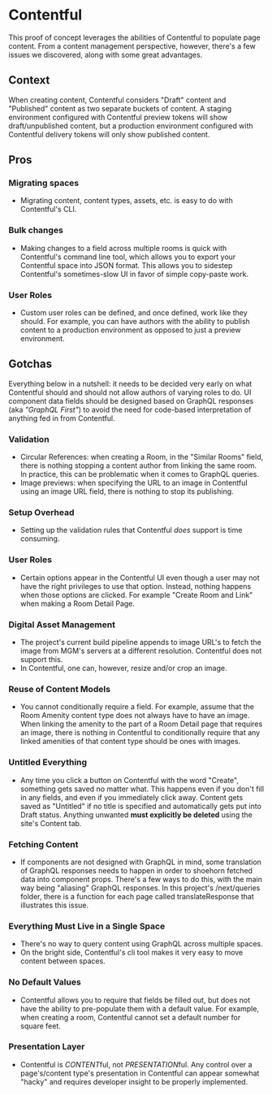 # Contentful
This proof of concept leverages the abilities of Contentful to populate page content. From a content management perspective, however, there's a few issues we discovered, along with some great advantages.

## Context
When creating content, Contentful considers "Draft" content and "Published" content as two separate buckets of content. A staging environment configured with Contentful preview tokens will show draft/unpublished content, but a production environment configured with Contentful delivery tokens will only show published content.

## Pros
### Migrating spaces
- Migrating content, content types, assets, etc. is easy to do with Contentful's CLI.
### Bulk changes
- Making changes to a field across multiple rooms is quick with Contentful's command line tool, which allows you to export your Contentful space into JSON format. This allows you to sidestep Contentful's sometimes-slow UI in favor of simple copy-paste work.
### User Roles
- Custom user roles can be defined, and once defined, work like they should. For example, you can have authors with the ability to publish content to a production environment as opposed to just a preview environment.

## Gotchas
Everything below in a nutshell: it needs to be decided very early on what Contentful should and should not allow authors of varying roles to do. UI component data fields should be designed based on GraphQL responses (aka *"GraphQL First"*) to avoid the need for code-based interpretation of anything fed in from Contentful.

### Validation
- Circular References: when creating a Room, in the "Similar Rooms" field, there is nothing stopping a content author from linking the same room. In practice, this can be problematic when it comes to GraphQL queries.
- Image previews: when specifying the URL to an image in Contentful using an image URL field, there is nothing to stop its publishing.
### Setup Overhead
- Setting up the validation rules that Contentful *does* support is time consuming.
### User Roles
- Certain options appear in the Contentful UI even though a user may not have the right privileges to use that option. Instead, nothing happens when those options are clicked. For example "Create Room and Link" when making a Room Detail Page.
### Digital Asset Management
- The project's current build pipeline appends to image URL's to fetch the image from MGM's servers at a different resolution. Contentful does not support this.
- In Contentful, one can, however, resize and/or crop an image.
### Reuse of Content Models
- You cannot conditionally require a field. For example, assume that the Room Amenity content type does not always have to have an image. When linking the amenity to the part of a Room Detail page that requires an image, there is nothing in Contentful to conditionally require that any linked amenities of that content type should be ones with images. 
### Untitled Everything
- Any time you click a button on Contentful with the word "Create", something gets saved no matter what. This happens even if you don't fill in any fields, and even if you immediately click away. Content gets saved as "Untitled" if no title is specified and automatically gets put into Draft status. Anything unwanted __must explicitly be deleted__ using the site's Content tab.
### Fetching Content
- If components are not designed with GraphQL in mind, some translation of GraphQL responses needs to happen in order to shoehorn fetched data into component props. There's a few ways to do this, with the main way being "aliasing" GraphQL responses. In this project's /next/queries folder, there is a function for each page called translateResponse that illustrates this issue.
### Everything Must Live in a Single Space
- There's no way to query content using GraphQL across multiple spaces.
- On the bright side, Contentful's cli tool makes it very easy to move content between spaces.
### No Default Values
- Contentful allows you to require that fields be filled out, but does not have the ability to pre-populate them with a default value. For example, when creating a room, Contentful cannot set a default number for square feet.
### Presentation Layer
- Contentful is *CONTENT*ful, not *PRESENTATION*ful. Any control over a page's/content type's presentation in Contentful can appear somewhat "hacky" and requires developer insight to be properly implemented.
